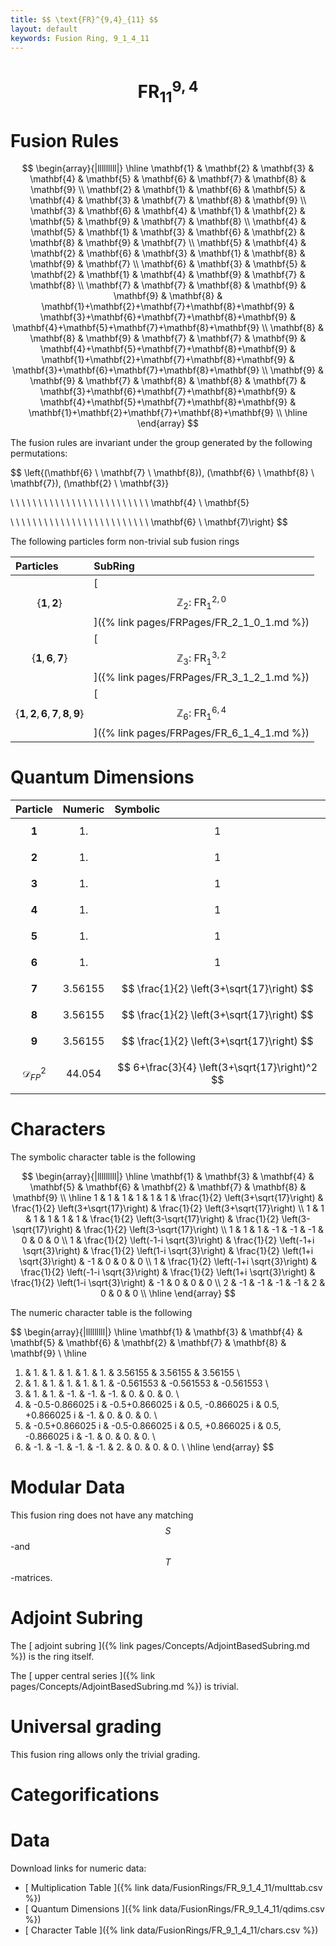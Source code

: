 ```yaml
---
title: $$ \text{FR}^{9,4}_{11} $$
layout: default
keywords: Fusion Ring, 9_1_4_11
---
```

# $$ \text{FR}^{9,4}_{11} $$


# Fusion Rules

$$
\begin{array}{|lllllllll|}
\hline
 \mathbf{1} & \mathbf{2} & \mathbf{3} & \mathbf{4} & \mathbf{5} & \mathbf{6} & \mathbf{7} & \mathbf{8} & \mathbf{9} \\
 \mathbf{2} & \mathbf{1} & \mathbf{6} & \mathbf{5} & \mathbf{4} & \mathbf{3} & \mathbf{7} & \mathbf{8} & \mathbf{9} \\
 \mathbf{3} & \mathbf{6} & \mathbf{4} & \mathbf{1} & \mathbf{2} & \mathbf{5} & \mathbf{9} & \mathbf{7} & \mathbf{8} \\
 \mathbf{4} & \mathbf{5} & \mathbf{1} & \mathbf{3} & \mathbf{6} & \mathbf{2} & \mathbf{8} & \mathbf{9} & \mathbf{7} \\
 \mathbf{5} & \mathbf{4} & \mathbf{2} & \mathbf{6} & \mathbf{3} & \mathbf{1} & \mathbf{8} & \mathbf{9} & \mathbf{7} \\
 \mathbf{6} & \mathbf{3} & \mathbf{5} & \mathbf{2} & \mathbf{1} & \mathbf{4} & \mathbf{9} & \mathbf{7} & \mathbf{8} \\
 \mathbf{7} & \mathbf{7} & \mathbf{8} & \mathbf{9} & \mathbf{9} & \mathbf{8} & \mathbf{1}+\mathbf{2}+\mathbf{7}+\mathbf{8}+\mathbf{9} & \mathbf{3}+\mathbf{6}+\mathbf{7}+\mathbf{8}+\mathbf{9} & \mathbf{4}+\mathbf{5}+\mathbf{7}+\mathbf{8}+\mathbf{9} \\
 \mathbf{8} & \mathbf{8} & \mathbf{9} & \mathbf{7} & \mathbf{7} & \mathbf{9} & \mathbf{4}+\mathbf{5}+\mathbf{7}+\mathbf{8}+\mathbf{9} & \mathbf{1}+\mathbf{2}+\mathbf{7}+\mathbf{8}+\mathbf{9} & \mathbf{3}+\mathbf{6}+\mathbf{7}+\mathbf{8}+\mathbf{9} \\
 \mathbf{9} & \mathbf{9} & \mathbf{7} & \mathbf{8} & \mathbf{8} & \mathbf{7} & \mathbf{3}+\mathbf{6}+\mathbf{7}+\mathbf{8}+\mathbf{9} & \mathbf{4}+\mathbf{5}+\mathbf{7}+\mathbf{8}+\mathbf{9} & \mathbf{1}+\mathbf{2}+\mathbf{7}+\mathbf{8}+\mathbf{9} \\
\hline
\end{array}
$$


The fusion rules are invariant under the group generated by the following permutations:

$$ \left\{(\mathbf{6} \ \mathbf{7} \ \mathbf{8}), (\mathbf{6} \ \mathbf{8} \ \mathbf{7}), (\mathbf{2} \ \mathbf{3}}

 \  \  \  \  \  \  \  \  \  \  \  \  \  \  \  \  \  \  \  \  \  \  \  \  \   \mathbf{4} \ \mathbf{5}

 \  \  \  \  \  \  \  \  \  \  \  \  \  \  \  \  \  \  \  \  \  \  \  \  \   \mathbf{6} \ \mathbf{7)\right\} $$


The following particles form non-trivial sub fusion rings

| Particles | SubRing |
| :------ | :------ |
| $$ \{\mathbf{1},\mathbf{2}\} $$ | [ $$ \mathbb{Z}_2:\ \text{FR}^{2,0}_{1} $$ ]({% link pages/FRPages/FR_2_1_0_1.md %}) |
| $$ \{\mathbf{1},\mathbf{6},\mathbf{7}\} $$ | [ $$ \mathbb{Z}_3:\ \text{FR}^{3,2}_{1} $$ ]({% link pages/FRPages/FR_3_1_2_1.md %}) |
| $$ \{\mathbf{1},\mathbf{2},\mathbf{6},\mathbf{7},\mathbf{8},\mathbf{9}\} $$ | [ $$ \mathbb{Z}_6:\ \text{FR}^{6,4}_{1} $$ ]({% link pages/FRPages/FR_6_1_4_1.md %}) |


# Quantum Dimensions

| Particle | Numeric | Symbolic |
| :------ | :------ | :------ |
| $$ \mathbf{1} $$ | $$ 1. $$ | $$ 1 $$ |
| $$ \mathbf{2} $$ | $$ 1. $$ | $$ 1 $$ |
| $$ \mathbf{3} $$ | $$ 1. $$ | $$ 1 $$ |
| $$ \mathbf{4} $$ | $$ 1. $$ | $$ 1 $$ |
| $$ \mathbf{5} $$ | $$ 1. $$ | $$ 1 $$ |
| $$ \mathbf{6} $$ | $$ 1. $$ | $$ 1 $$ |
| $$ \mathbf{7} $$ | $$ 3.56155 $$ | $$ \frac{1}{2} \left(3+\sqrt{17}\right) $$ |
| $$ \mathbf{8} $$ | $$ 3.56155 $$ | $$ \frac{1}{2} \left(3+\sqrt{17}\right) $$ |
| $$ \mathbf{9} $$ | $$ 3.56155 $$ | $$ \frac{1}{2} \left(3+\sqrt{17}\right) $$ |
| $$ \mathcal{D}_{FP}^2 $$ | $$ 44.054 $$ | $$ 6+\frac{3}{4} \left(3+\sqrt{17}\right)^2 $$ |

# Characters

The symbolic character table is the following

$$
\begin{array}{|lllllllll|}
\hline
 \mathbf{1} & \mathbf{3} & \mathbf{4} & \mathbf{5} & \mathbf{6} & \mathbf{2} & \mathbf{7} & \mathbf{8} & \mathbf{9} \\
\hline
 1 & 1 & 1 & 1 & 1 & 1 & \frac{1}{2} \left(3+\sqrt{17}\right) & \frac{1}{2} \left(3+\sqrt{17}\right) & \frac{1}{2} \left(3+\sqrt{17}\right) \\
 1 & 1 & 1 & 1 & 1 & 1 & \frac{1}{2} \left(3-\sqrt{17}\right) & \frac{1}{2} \left(3-\sqrt{17}\right) & \frac{1}{2} \left(3-\sqrt{17}\right) \\
 1 & 1 & 1 & -1 & -1 & -1 & 0 & 0 & 0 \\
 1 & \frac{1}{2} \left(-1-i \sqrt{3}\right) & \frac{1}{2} \left(-1+i \sqrt{3}\right) & \frac{1}{2} \left(1-i \sqrt{3}\right) & \frac{1}{2} \left(1+i \sqrt{3}\right) & -1 & 0 & 0 & 0 \\
 1 & \frac{1}{2} \left(-1+i \sqrt{3}\right) & \frac{1}{2} \left(-1-i \sqrt{3}\right) & \frac{1}{2} \left(1+i \sqrt{3}\right) & \frac{1}{2} \left(1-i \sqrt{3}\right) & -1 & 0 & 0 & 0 \\
 2 & -1 & -1 & -1 & -1 & 2 & 0 & 0 & 0 \\
\hline
\end{array}
$$

The numeric character table is the following

$$
\begin{array}{|lllllllll|}
\hline
 \mathbf{1} & \mathbf{3} & \mathbf{4} & \mathbf{5} & \mathbf{6} & \mathbf{2} & \mathbf{7} & \mathbf{8} & \mathbf{9} \\
\hline
 1. & 1. & 1. & 1. & 1. & 1. & 3.56155 & 3.56155 & 3.56155 \\
 1. & 1. & 1. & 1. & 1. & 1. & -0.561553 & -0.561553 & -0.561553 \\
 1. & 1. & 1. & -1. & -1. & -1. & 0. & 0. & 0. \\
 1. & -0.5-0.866025 i & -0.5+0.866025 i & 0.5\, -0.866025 i & 0.5\, +0.866025 i & -1. & 0. & 0. & 0. \\
 1. & -0.5+0.866025 i & -0.5-0.866025 i & 0.5\, +0.866025 i & 0.5\, -0.866025 i & -1. & 0. & 0. & 0. \\
 2. & -1. & -1. & -1. & -1. & 2. & 0. & 0. & 0. \\
\hline
\end{array}
$$

# Modular Data

This fusion ring does not have any matching $$ S $$-and $$ T $$-matrices.

# Adjoint Subring

The [ adjoint subring ]({% link pages/Concepts/AdjointBasedSubring.md %}) is the ring itself.

The [ upper central series ]({% link pages/Concepts/AdjointBasedSubring.md %}) is trivial.

# Universal grading

This fusion ring allows only the trivial grading.

# Categorifications



# Data

Download links for numeric data:

* [ Multiplication Table ]({% link data/FusionRings/FR_9_1_4_11/multtab.csv %})
* [ Quantum Dimensions ]({% link data/FusionRings/FR_9_1_4_11/qdims.csv %})
* [ Character Table ]({% link data/FusionRings/FR_9_1_4_11/chars.csv %})